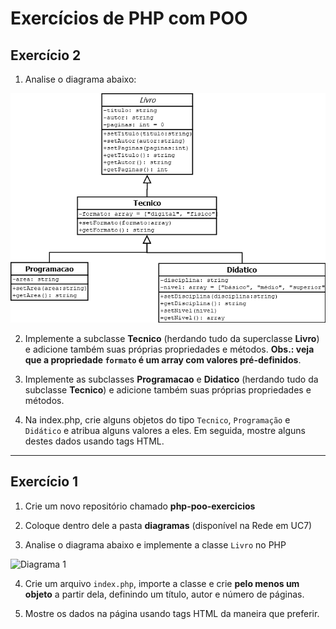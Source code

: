 # Exercícios de PHP com POO

## Exercício 2

1. Analise o diagrama abaixo:

![Diagrama 2](/diagramas/02.png)

2. Implemente a subclasse **Tecnico** (herdando tudo da superclasse **Livro**) e adicione também suas próprias propriedades e métodos.
**Obs.: veja que a propriedade `formato` é um array com valores pré-definidos**.

3. Implemente as subclasses **Programacao** e **Didatico** (herdando tudo da subclasse **Tecnico**) e adicione também suas próprias propriedades e métodos.

4. Na index.php, crie alguns objetos do tipo `Tecnico`, `Programação` e `Didático` e atribua alguns valores a eles. Em seguida, mostre alguns destes dados usando tags HTML.


---

## Exercício 1

1. Crie um novo repositório chamado **php-poo-exercicios**

2. Coloque dentro dele a pasta **diagramas** (disponível na Rede em UC7)

3. Analise o diagrama abaixo e implemente a classe `Livro` no PHP

![Diagrama 1](/diagramas/01.png)

4. Crie um arquivo `index.php`, importe a classe e crie **pelo menos um objeto** a partir dela, definindo um título, autor e número de páginas.

5. Mostre os dados na página usando tags HTML da maneira que preferir.